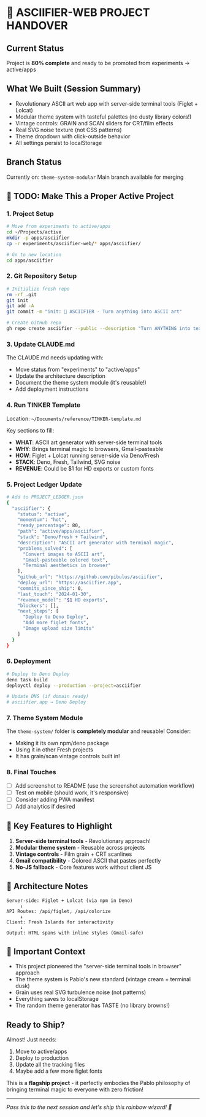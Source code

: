 # 🚀 ASCIIFIER-WEB PROJECT HANDOVER

## Current Status
Project is **80% complete** and ready to be promoted from experiments → active/apps

## What We Built (Session Summary)
- Revolutionary ASCII art web app with server-side terminal tools (Figlet + Lolcat)
- Modular theme system with tasteful palettes (no dusty library colors!)
- Vintage controls: GRAIN and SCAN sliders for CRT/film effects
- Real SVG noise texture (not CSS patterns)
- Theme dropdown with click-outside behavior
- All settings persist to localStorage

## Branch Status
Currently on: `theme-system-modular`
Main branch available for merging

## 🎯 TODO: Make This a Proper Active Project

### 1. Project Setup
```bash
# Move from experiments to active/apps
cd ~/Projects/active
mkdir -p apps/asciifier
cp -r experiments/asciifier-web/* apps/asciifier/

# Go to new location
cd apps/asciifier
```

### 2. Git Repository Setup
```bash
# Initialize fresh repo
rm -rf .git
git init
git add -A
git commit -m "init: 🎨 ASCIIFIER - Turn anything into ASCII art"

# Create GitHub repo
gh repo create asciifier --public --description "Turn ANYTHING into text art - Server-side terminal magic in your browser" --source=. --remote=origin --push
```

### 3. Update CLAUDE.md
The CLAUDE.md needs updating with:
- Move status from "experiments" to "active/apps"
- Update the architecture description
- Document the theme system module (it's reusable!)
- Add deployment instructions

### 4. Run TINKER Template
Location: `~/Documents/reference/TINKER-template.md`

Key sections to fill:
- **WHAT**: ASCII art generator with server-side terminal tools
- **WHY**: Brings terminal magic to browsers, Gmail-pasteable
- **HOW**: Figlet + Lolcat running server-side via Deno/Fresh
- **STACK**: Deno, Fresh, Tailwind, SVG noise
- **REVENUE**: Could be $1 for HD exports or custom fonts

### 5. Project Ledger Update
```bash
# Add to PROJECT_LEDGER.json
{
  "asciifier": {
    "status": "active",
    "momentum": "hot",
    "ready_percentage": 80,
    "path": "active/apps/asciifier",
    "stack": "Deno/Fresh + Tailwind",
    "description": "ASCII art generator with terminal magic",
    "problems_solved": [
      "Convert images to ASCII art",
      "Gmail-pasteable colored text",
      "Terminal aesthetics in browser"
    ],
    "github_url": "https://github.com/pibulus/asciifier",
    "deploy_url": "https://asciifier.app",
    "commits_since_ship": 0,
    "last_touch": "2024-01-30",
    "revenue_model": "$1 HD exports",
    "blockers": [],
    "next_steps": [
      "Deploy to Deno Deploy",
      "Add more figlet fonts",
      "Image upload size limits"
    ]
  }
}
```

### 6. Deployment
```bash
# Deploy to Deno Deploy
deno task build
deployctl deploy --production --project=asciifier

# Update DNS (if domain ready)
# asciifier.app → Deno Deploy
```

### 7. Theme System Module
The `theme-system/` folder is **completely modular** and reusable!
Consider:
- Making it its own npm/deno package
- Using it in other Fresh projects
- It has grain/scan vintage controls built in!

### 8. Final Touches
- [ ] Add screenshot to README (use the screenshot automation workflow)
- [ ] Test on mobile (should work, it's responsive)
- [ ] Consider adding PWA manifest
- [ ] Add analytics if desired

## 🎨 Key Features to Highlight
1. **Server-side terminal tools** - Revolutionary approach!
2. **Modular theme system** - Reusable across projects
3. **Vintage controls** - Film grain + CRT scanlines
4. **Gmail compatibility** - Colored ASCII that pastes perfectly
5. **No-JS fallback** - Core features work without client JS

## 📝 Architecture Notes
```
Server-side: Figlet + Lolcat (via npm in Deno)
     ↓
API Routes: /api/figlet, /api/colorize
     ↓
Client: Fresh Islands for interactivity
     ↓
Output: HTML spans with inline styles (Gmail-safe)
```

## 🚨 Important Context
- This project pioneered the "server-side terminal tools in browser" approach
- The theme system is Pablo's new standard (vintage cream + terminal dusk)
- Grain uses real SVG turbulence noise (not patterns)
- Everything saves to localStorage
- The random theme generator has TASTE (no library browns!)

## Ready to Ship?
Almost! Just needs:
1. Move to active/apps
2. Deploy to production
3. Update all the tracking files
4. Maybe add a few more figlet fonts

This is a **flagship project** - it perfectly embodies the Pablo philosophy of bringing terminal magic to everyone with zero friction!

---
*Pass this to the next session and let's ship this rainbow wizard! 🌈*